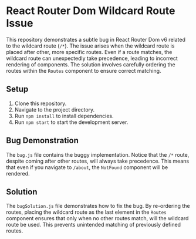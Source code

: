 # React Router Dom Wildcard Route Issue

This repository demonstrates a subtle bug in React Router Dom v6 related to the wildcard route (`/*`).  The issue arises when the wildcard route is placed after other, more specific routes.  Even if a route matches, the wildcard route can unexpectedly take precedence, leading to incorrect rendering of components.  The solution involves carefully ordering the routes within the `Routes` component to ensure correct matching.

## Setup

1. Clone this repository.
2. Navigate to the project directory.
3. Run `npm install` to install dependencies.
4. Run `npm start` to start the development server.

## Bug Demonstration

The `bug.js` file contains the buggy implementation. Notice that the `/*` route, despite coming after other routes, will always take precedence. This means that even if you navigate to `/about`, the `NotFound` component will be rendered.

## Solution

The `bugSolution.js` file demonstrates how to fix the bug. By re-ordering the routes, placing the wildcard route as the last element in the `Routes` component ensures that only when no other routes match, will the wildcard route be used. This prevents unintended matching of previously defined routes. 